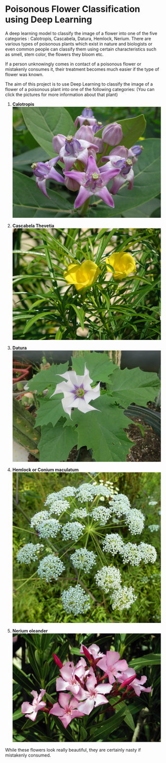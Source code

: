 # Poisonous Flower Classification using Deep Learning
A deep learning model to classify the image of a flower into one of the five categories : Calotropis, Cascabela, Datura, Hemlock, Nerium.
There are various types of poisonous plants which exist in nature and biologists or even common people can classify them using certain characteristics such as smell, stem color, the flowers they bloom etc. 

If a person unknowingly comes in contact of a poisonous flower or mistakenly consumes it, their treatment becomes much easier if the type of flower was known.

The aim of this project is to use Deep Learning to classify the image of a flower of a poisonous plant into one of the following categories:
(You can click the pictures for more information about that plant)

1.  __Calotropis__
[![](https://github.com/janmejai2002/Poisonous-Flower-Classification-using-Deep-Learning/blob/master/dataset/calotropis/00000000.jpg "Calotropis")](https://en.wikipedia.org/wiki/Calotropis_gigantea#:~:text=Calotropis%20is%20a%20poisonous%20plant.&text=It%20is%20used%20as%20an,keratoconjunctivitis%20and%20reversible%20vision%20loss.)

2.  __Cascabela Thevetia__
[![](https://github.com/janmejai2002/Poisonous-Flower-Classification-using-Deep-Learning/blob/master/dataset/cascabela/00000000.jpg "Cascabela")](https://www.childrens.health.qld.gov.au/poisonous-plant-yellow-oleander-cascabela-thevetia/#:~:text=Cascabela%20thevetia%20is%20a%20restricted,particularly%20the%20fruit%20and%20seeds.&text=Symptoms%20may%20include%20a%20burning,a%20slow%20or%20irregular%20heartbeat.)

3. __Datura__
[![](https://github.com/janmejai2002/Poisonous-Flower-Classification-using-Deep-Learning/blob/master/dataset/datura/00000011.jpg "Datura")](https://en.wikipedia.org/wiki/Datura#:~:text=All%20species%20of%20Datura%20are,even%20death%20if%20taken%20internally.)

4. __Hemlock or Conium maculatum__
[![](https://github.com/janmejai2002/Poisonous-Flower-Classification-using-Deep-Learning/blob/master/dataset/hemlock/00000000.jpg "Hemlock")](https://en.wikipedia.org/wiki/Conium_maculatum)

5. __Nerium oleander__
[![](https://github.com/janmejai2002/Poisonous-Flower-Classification-using-Deep-Learning/blob/master/dataset/nerium/00000000.jpg "Nerium Oldeander")](https://en.wikipedia.org/wiki/Nerium#Toxicity)

While these flowers look really beautiful, they are certainly nasty if mistakenly consumed.



